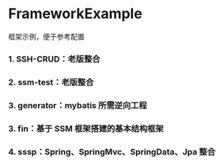 # FrameworkExample
框架示例，便于参考配置

### 1. SSH-CRUD：老版整合
### 2. ssm-test：老版整合
### 3. generator：mybatis 所需逆向工程
### 3. fin：基于 SSM 框架搭建的基本结构框架
### 4. sssp：Spring、SpringMvc、SpringData、Jpa 整合
